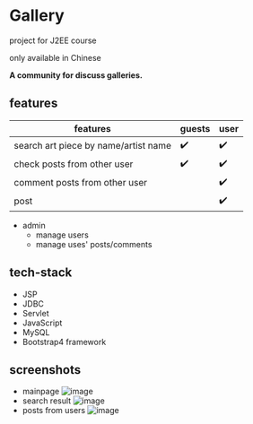 # Gallery
project for J2EE course

only available in Chinese

**A community for discuss galleries.**

## features

| features         | guests     | user |
|--------------|-----------|------------|
|search art piece by name/artist name|:heavy_check_mark:| :heavy_check_mark:|
|check posts from other user |:heavy_check_mark: | :heavy_check_mark:|
|comment posts from other user | | :heavy_check_mark: |
|post | | :heavy_check_mark: |

- admin
  - manage users
  - manage uses' posts/comments

## tech-stack
* JSP
* JDBC
* Servlet
* JavaScript
* MySQL
* Bootstrap4 framework


##  screenshots
*  mainpage
![image](https://github.com/welsea/gallery_J2EE/raw/master/main.png)
*  search result
![image](https://github.com/welsea/gallery_J2EE/raw/master/search.png)
*  posts from users
![image](https://github.com/welsea/gallery_J2EE/raw/master/share.png)
